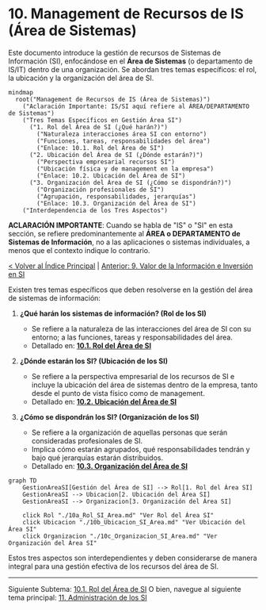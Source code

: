 # 10. Management de Recursos de IS (Área de Sistemas)

Este documento introduce la gestión de recursos de Sistemas de Información (SI), enfocándose en el **Área de Sistemas** (o departamento de IS/IT) dentro de una organización. Se abordan tres temas específicos: el rol, la ubicación y la organización del área de SI.

```mermaid
mindmap
  root("Management de Recursos de IS (Área de Sistemas)")
    ("Aclaración Importante: IS/SI aquí refiere al ÁREA/DEPARTAMENTO de Sistemas")
    ("Tres Temas Específicos en Gestión Área SI")
      ("1. Rol del Área de SI (¿Qué harán?)")
        ("Naturaleza interacciones área SI con entorno")
        ("Funciones, tareas, responsabilidades del área")
        ("Enlace: 10.1. Rol del Área de SI")
      ("2. Ubicación del Área de SI (¿Dónde estarán?)")
        ("Perspectiva empresarial recursos SI")
        ("Ubicación física y de management en la empresa")
        ("Enlace: 10.2. Ubicación del Área de SI")
      ("3. Organización del Área de SI (¿Cómo se dispondrán?)")
        ("Organización profesionales de SI")
        ("Agrupación, responsabilidades, jerarquías")
        ("Enlace: 10.3. Organización del Área de SI")
    ("Interdependencia de los Tres Aspectos")
```

**ACLARACIÓN IMPORTANTE**: Cuando se habla de "IS" o "SI" en esta sección, se refiere predominantemente al **ÁREA o DEPARTAMENTO de Sistemas de Información**, no a las aplicaciones o sistemas individuales, a menos que el contexto indique lo contrario.

[< Volver al Índice Principal](./00_Indice_SI_TI.md) | [Anterior: 9. Valor de la Información e Inversión en SI](./09_Valor_Informacion_Inversion_SI.md)

Existen tres temas específicos que deben resolverse en la gestión del área de sistemas de información:

1.  **¿Qué harán los sistemas de información? (Rol de los SI)**
    *   Se refiere a la naturaleza de las interacciones del área de SI con su entorno; a las funciones, tareas y responsabilidades del área.
    *   Detallado en: **[10.1. Rol del Área de SI](./10a_Rol_SI_Area.md)**

2.  **¿Dónde estarán los SI? (Ubicación de los SI)**
    *   Se refiere a la perspectiva empresarial de los recursos de SI e incluye la ubicación del área de sistemas dentro de la empresa, tanto desde el punto de vista físico como de management.
    *   Detallado en: **[10.2. Ubicación del Área de SI](./10b_Ubicacion_SI_Area.md)**

3.  **¿Cómo se dispondrán los SI? (Organización de los SI)**
    *   Se refiere a la organización de aquellas personas que serán consideradas profesionales de SI.
    *   Implica cómo estarán agrupados, qué responsabilidades tendrán y bajo qué jerarquías estarán distribuidos.
    *   Detallado en: **[10.3. Organización del Área de SI](./10c_Organizacion_SI_Area.md)**

```mermaid
graph TD
    GestionAreaSI[Gestión del Área de SI] --> Rol[1. Rol del Área SI]
    GestionAreaSI --> Ubicacion[2. Ubicación del Área SI]
    GestionAreaSI --> Organizacion[3. Organización del Área SI]

    click Rol "./10a_Rol_SI_Area.md" "Ver Rol del Área SI"
    click Ubicacion "./10b_Ubicacion_SI_Area.md" "Ver Ubicación del Área SI"
    click Organizacion "./10c_Organizacion_SI_Area.md" "Ver Organización del Área SI"
```

Estos tres aspectos son interdependientes y deben considerarse de manera integral para una gestión efectiva de los recursos del área de SI.

---

Siguiente Subtema: [10.1. Rol del Área de SI](./10a_Rol_SI_Area.md)
O bien, navegue al siguiente tema principal: [11. Administración de los SI](./11_Administracion_SI.md) 
